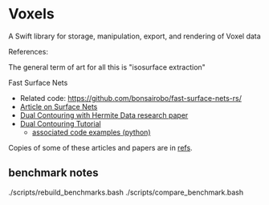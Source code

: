 # Voxels

A Swift library for storage, manipulation, export, and rendering of Voxel data

References:

The general term of art for all this is "isosurface extraction"

Fast Surface Nets
- Related code: https://github.com/bonsairobo/fast-surface-nets-rs/
- [Article on Surface Nets](https://bonsairobo.medium.com/smooth-voxel-mapping-a-technical-deep-dive-on-real-time-surface-nets-and-texturing-ef06d0f8ca14)
- [Dual Contouring with Hermite Data research paper](https://www.cse.wustl.edu/~taoju/research/dualContour.pdf)
- [Dual Contouring Tutorial](https://www.boristhebrave.com/2018/04/15/dual-contouring-tutorial/)
  - [associated code examples (python)](https://github.com/BorisTheBrave/mc-dc/tree/master)

Copies of some of these articles and papers are in [refs](refs/).


## benchmark notes

./scripts/rebuild_benchmarks.bash
./scripts/compare_benchmark.bash


